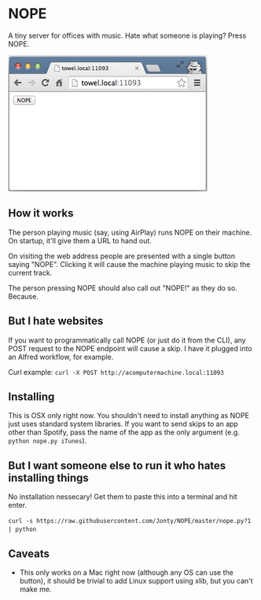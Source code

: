 NOPE
====
A tiny server for offices with music. Hate what someone is playing? Press NOPE.

![NOPE](nope.png)

How it works
------------
The person playing music (say, using AirPlay) runs NOPE on their machine. On startup, it'll give them a URL to hand out.

On visiting the web address people are presented with a single button saying "NOPE". Clicking it will cause the machine playing music to skip the current track.

The person pressing NOPE should also call out "NOPE!" as they do so. Because.

But I hate websites
-------------------
If you want to programmatically call NOPE (or just do it from the CLI), any POST request to the NOPE endpoint will cause a skip. I have it plugged into an Alfred workflow, for example.

Curl example:
````curl -X POST http://acomputermachine.local:11093````

Installing
----------
This is OSX only right now. You shouldn't need to install anything as NOPE just uses standard system libraries. If you want to send skips to an app other than Spotify, pass the name of the app as the only argument (e.g. ````python nope.py iTunes````).

But I want someone else to run it who hates installing things
-------------------------------------------------------------
No installation nessecary! Get them to paste this into a terminal and hit enter.

````curl -s https://raw.githubusercontent.com/Jonty/NOPE/master/nope.py?1 | python````

Caveats
-------
* This only works on a Mac right now (although any OS can use the button), it should be trivial to add Linux support using xlib, but you can't make me.
